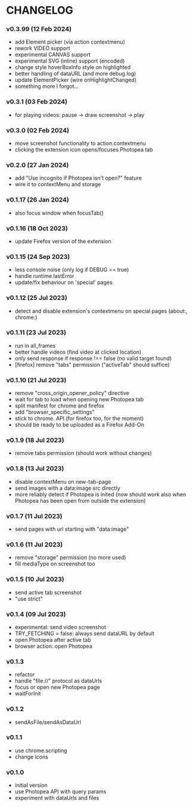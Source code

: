  # CHANGELOG

 ### v0.3.99 (12 Feb 2024)
 - add Element picker (via action contextmenu)
 - rework VIDEO support
 - experimental CANVAS support
 - experimental SVG (inline) support (encoded)
 - change style hoverBoxInfo style on highlighted
 - better handling of dataURL (and more debug.log)
 - update ElementPicker (wire onHighlightChanged)
 - something more I forgot...

 ### v0.3.1 (03 Feb 2024)
 - for playing videos: pause -> draw screenshot -> play

 ### v0.3.0 (02 Feb 2024)
 - move screenshot functionality to action.contextmenu
 - clicking the extension icon opens/focuses Photopea tab

 ### v0.2.0 (27 Jan 2024)
 - add "Use incognito if Photopea isn't open?" feature
 - wire it to contextMenu and storage

 ### v0.1.17 (26 Jan 2024)
 - also focus window when focusTab()

 ### v0.1.16 (18 Oct 2023)
 - update Firefox version of the extension

 ### v0.1.15 (24 Sep 2023)
 - less console noise (only log if DEBUG == true)
 - handle runtime.lastError
 - update/fix behaviour on 'special' pages

 ### v0.1.12 (25 Jul 2023)
 - detect and disable extension's contextmenu on special pages (about:, chrome:)

 ### v0.1.11 (23 Jul 2023)
 - run in all_frames
 - better handle videos (find video at clicked location)
 - only send response if response !== false (no valid target found)
 - [firefox] remove "tabs" permission ("activeTab" should suffice)

 ### v0.1.10 (21 Jul 2023)
 - remove "cross_origin_opener_policy" directive
 - wait for tab to load when opening new Photopea tab
 - split manifest for chrome and firefox
 - add "browser_specific_settings"
 - stick to chrome. API (for firefox too, for the moment)
 - should be ready to be uploaded as a Firefox Add-On

 ### v0.1.9 (18 Jul 2023)
 - remove tabs permission (should work without changes)

 ### v0.1.8 (13 Jul 2023)
 - disable contextMenu on new-tab-page
 - send images with a data:image src directly
 - more reliably detect if Photopea is inited (now should work also when Photopea has been open from outside the extension)

 ### v0.1.7 (11 Jul 2023)
 - send pages with url starting with "data:image"

 ### v0.1.6 (11 Jul 2023)
 - remove "storage" permission (no more used)
 - fill mediaType on screenshot too

 ### v0.1.5 (10 Jul 2023)
 - send active tab screenshot
 - "use strict"

 ### v0.1.4 (09 Jul 2023)
 - experimental: send video screenshot
 - TRY_FETCHING = false: always send dataURL by default
 - open Photopea after active tab
 - browser action: open Photopea

 ### v0.1.3
 - refactor
 - handle "file://" protocol as dataUrls
 - focus or open new Photopea page
 - waitForInit

 ### v0.1.2
 - sendAsFile/sendAsDataUrl

 ### v0.1.1
 - use chrome.scripting
 - change icons

 ### v0.1.0
 - initial version
 - use Photopea API with query params
 - experiment with dataUrls and files
